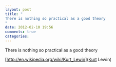 ```yaml
---
layout: post
title: "
There is nothing so practical as a good theory
"
date: 2012-02-10 19:56
comments: true
categories: 
---
```


There is nothing so practical as a good theory

[http://en.wikipedia.org/wiki/Kurt_Lewin](Kurt Lewin)

